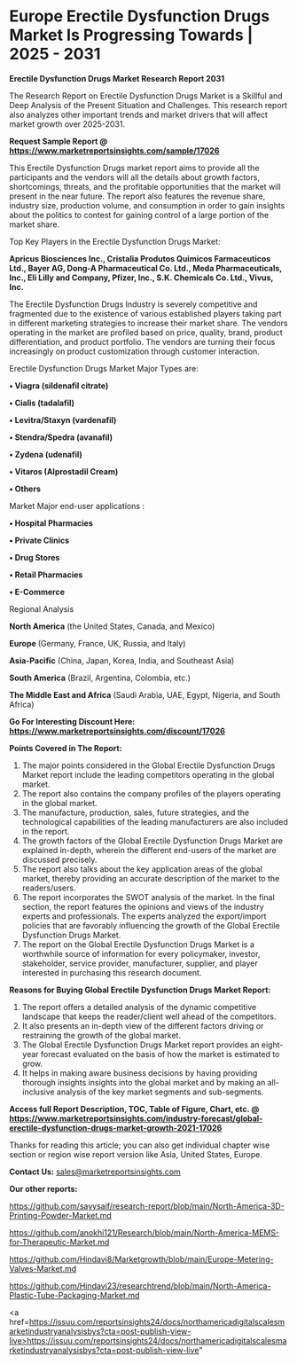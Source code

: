 # Europe Erectile Dysfunction Drugs Market Is Progressing Towards | 2025 - 2031

<strong>Erectile Dysfunction Drugs Market Research Report 2031</strong>

The Research Report on Erectile Dysfunction Drugs Market is a Skillful and Deep Analysis of the Present Situation and Challenges. This research report also analyzes other important trends and market drivers that will affect market growth over 2025-2031.

<strong>Request Sample Report @ <a href=https://www.marketreportsinsights.com/sample/17026>https://www.marketreportsinsights.com/sample/17026</a></strong>

This Erectile Dysfunction Drugs market report aims to provide all the participants and the vendors will all the details about growth factors, shortcomings, threats, and the profitable opportunities that the market will present in the near future. The report also features the revenue share, industry size, production volume, and consumption in order to gain insights about the politics to contest for gaining control of a large portion of the market share.

Top Key Players in the Erectile Dysfunction Drugs Market:

<strong>Apricus Biosciences Inc., Cristalia Produtos Quimicos Farmaceuticos Ltd., Bayer AG, Dong-A Pharmaceutical Co. Ltd., Meda Pharmaceuticals, Inc., Eli Lilly and Company, Pfizer, Inc., S.K. Chemicals Co. Ltd., Vivus, Inc.</strong>

The Erectile Dysfunction Drugs Industry is severely competitive and fragmented due to the existence of various established players taking part in different marketing strategies to increase their market share. The vendors operating in the market are profiled based on price, quality, brand, product differentiation, and product portfolio. The vendors are turning their focus increasingly on product customization through customer interaction.

Erectile Dysfunction Drugs Market Major Types are:

<strong>• Viagra (sildenafil citrate)

• Cialis (tadalafil)

• Levitra/Staxyn (vardenafil)

• Stendra/Spedra (avanafil)

• Zydena (udenafil)

• Vitaros (Alprostadil Cream)

• Others</strong>

Market Major end-user applications :

<strong>• Hospital Pharmacies

• Private Clinics

• Drug Stores

• Retail Pharmacies

• E-Commerce</strong>

Regional Analysis

</u><strong><b>North America</b></strong> (the United States, Canada, and Mexico)

<strong><b>Europe </b></strong>(Germany, France, UK, Russia, and Italy)

<strong><b>Asia-Pacific</b></strong> (China, Japan, Korea, India, and Southeast Asia)

<strong><b>South America</b></strong> (Brazil, Argentina, Colombia, etc.)

<strong><b>The Middle East and Africa</b></strong> (Saudi Arabia, UAE, Egypt, Nigeria, and South Africa)

<strong>Go For Interesting Discount Here: <a href=https://www.marketreportsinsights.com/discount/17026>https://www.marketreportsinsights.com/discount/17026</a></strong>

<strong>Points Covered in The Report:</strong>
<ol>
  <li>The major points considered in the Global Erectile Dysfunction Drugs Market report include the leading competitors operating in the global market.</li>
  <li>The report also contains the company profiles of the players operating in the global market.</li>
  <li>The manufacture, production, sales, future strategies, and the technological capabilities of the leading manufacturers are also included in the report.</li>
  <li>The growth factors of the Global Erectile Dysfunction Drugs Market are explained in-depth, wherein the different end-users of the market are discussed precisely.</li>
  <li>The report also talks about the key application areas of the global market, thereby providing an accurate description of the market to the readers/users.</li>
  <li>The report incorporates the SWOT analysis of the market. In the final section, the report features the opinions and views of the industry experts and professionals. The experts analyzed the export/import policies that are favorably influencing the growth of the Global Erectile Dysfunction Drugs Market.</li>
  <li>The report on the Global Erectile Dysfunction Drugs Market is a worthwhile source of information for every policymaker, investor, stakeholder, service provider, manufacturer, supplier, and player interested in purchasing this research document.</li>
</ol>
<strong>Reasons for Buying Global Erectile Dysfunction Drugs Market Report:</strong>

<ol>
  <li>The report offers a detailed analysis of the dynamic competitive landscape that keeps the reader/client well ahead of the competitors.</li>
  <li>It also presents an in-depth view of the different factors driving or restraining the growth of the global market.</li>
  <li>The Global Erectile Dysfunction Drugs Market report provides an eight-year forecast evaluated on the basis of how the market is estimated to grow.</li>
  <li>It helps in making aware business decisions by having providing thorough insights insights into the global market and by making an all-inclusive analysis of the key market segments and sub-segments.</li>
</ol>
<strong>Access full Report Description, TOC, Table of Figure, Chart, etc. @ <a href=https://www.marketreportsinsights.com/industry-forecast/global-erectile-dysfunction-drugs-market-growth-2021-17026>https://www.marketreportsinsights.com/industry-forecast/global-erectile-dysfunction-drugs-market-growth-2021-17026</a></strong>


Thanks for reading this article; you can also get individual chapter wise section or region wise report version like Asia, United States, Europe.

<strong>Contact Us:</strong>
sales@marketreportsinsights.com

<strong>Our other reports:</strong>

<a href=https://github.com/sayysaif/research-report/blob/main/North-America-3D-Printing-Powder-Market.md>https://github.com/sayysaif/research-report/blob/main/North-America-3D-Printing-Powder-Market.md</a>

<a href=https://github.com/anokhi121/Research/blob/main/North-America-MEMS-for-Therapeutic-Market.md>https://github.com/anokhi121/Research/blob/main/North-America-MEMS-for-Therapeutic-Market.md</a>

<a href=https://github.com/Hindavi8/Marketgrowth/blob/main/Europe-Metering-Valves-Market.md>https://github.com/Hindavi8/Marketgrowth/blob/main/Europe-Metering-Valves-Market.md</a>

<a href=https://github.com/Hindavi23/researchtrend/blob/main/North-America-Plastic-Tube-Packaging-Market.md>https://github.com/Hindavi23/researchtrend/blob/main/North-America-Plastic-Tube-Packaging-Market.md</a>

<a href=https://issuu.com/reportsinsights24/docs/northamericadigitalscalesmarketindustryanalysisbys?cta=post-publish-view-live>https://issuu.com/reportsinsights24/docs/northamericadigitalscalesmarketindustryanalysisbys?cta=post-publish-view-live</a>"
